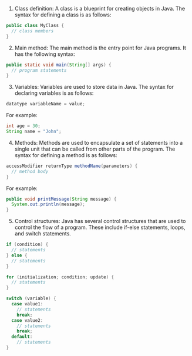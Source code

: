 1.  Class definition: A class is a blueprint for creating objects in Java. The syntax for defining a class is as follows:

``` java
public class MyClass {
  // class members
}
```

2.  Main method: The main method is the entry point for Java programs. It has the following syntax:

```java
public static void main(String[] args) {
  // program statements
}
```

3.  Variables: Variables are used to store data in Java. The syntax for declaring variables is as follows:

```java
datatype variableName = value;
```

For example:

```java
int age = 30;
String name = "John";
```

4.  Methods: Methods are used to encapsulate a set of statements into a single unit that can be called from other parts of the program. The syntax for defining a method is as follows:

```java
accessModifier returnType methodName(parameters) {
  // method body
}
```

For example:

```java
public void printMessage(String message) {
  System.out.println(message);
}
```

5.  Control structures: Java has several control structures that are used to control the flow of a program. These include if-else statements, loops, and switch statements.

```java
if (condition) {
  // statements
} else {
  // statements
}

for (initialization; condition; update) {
  // statements
}

switch (variable) {
  case value1:
    // statements
    break;
  case value2:
    // statements
    break;
  default:
    // statements
}
```

